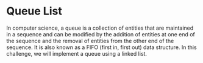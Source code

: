 # Queue List

In computer science, a queue is a collection of entities that are maintained in a sequence and can be modified by the addition of entities at one end of the sequence and the removal of entities from the other end of the sequence. It is also known as a FIFO (first in, first out) data structure. In this challenge, we will implement a queue using a linked list.
